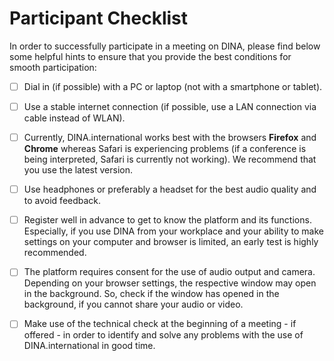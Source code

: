 # Participant Checklist

In order to successfully participate in a meeting on DINA, please find below some helpful hints to ensure that you provide the best conditions for smooth participation:

* [ ] Dial in \(if possible\) with a PC or laptop \(not with a smartphone or tablet\).
* [ ] Use a stable internet connection \(if possible, use a LAN connection via cable instead of WLAN\).
* [ ] Currently, DINA.international works best with the browsers **Firefox** and **Chrome** whereas Safari is experiencing problems \(if a conference is being interpreted, Safari is currently not working\). We recommend that you use the latest version.
* [ ] Use headphones or preferably a headset for the best audio quality and to avoid feedback.
* [ ] Register well in advance to get to know the platform and its functions. Especially, if you use DINA from your workplace and your ability to make settings on your computer and browser is limited, an early test is highly recommended.
* [ ] The platform requires consent for the use of audio output and camera. Depending on your browser settings, the respective window may open in the background. So, check if the window has opened in the background, if you cannot share your audio or video.
* [ ] Make use of the technical check at the beginning of a meeting - if offered - in order to identify and solve any problems with the use of DINA.international in good time.

